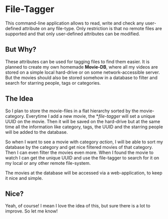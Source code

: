 # File-Tagger
This command-line application allows to read, write and check any user-defined attribute on any file-type.
Only restriction is that no remote files are supported and that only user-defined attributes can be modified.

## But Why?
These attributes can be used for tagging files to find them easier. It is planned to create my own homemade **Movie-DB**, 
where all my videos are stored on a simple local hard-drive or on some network-accessible server. 
But the movies should also be stored somehow in a database to filter and search for starring people, tags or categories.

## The Idea
So I plan to store the movie-files in a flat hierarchy sorted by the movie-category. Everytime I add a new movie,
the **file-tagger* will set a unique UUID on the movie. Then it will be saved on the hard-drive but at the same
time all the information like category, tags, the UUID and the starring people will be added to the database.

So when I want to see a movie with category *action*, I will be able to sort my database by the category and 
get nice filtered movies of that category. Then I can even filter the movies even more. 
When I found the movie to watch I can get the unique UUID and use the file-tagger to search for it on my local or any
other remote file-system.

The movies at the database will be accessed via a web-application, to keep it nice and simple.

## Nice?
Yeah, of course! I mean I love the idea of this, but sure there is a lot to improve. So let me know!
